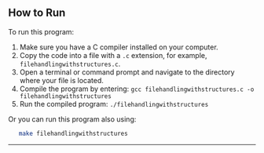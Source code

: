 ## How to Run

To run this program:

1. Make sure you have a C compiler installed on your computer.
2. Copy the code into a file with a `.c` extension, for example, `filehandlingwithstructures.c`.
3. Open a terminal or command prompt and navigate to the directory where your file is located.
4. Compile the program by entering: `gcc filehandlingwithstructures.c -o filehandlingwithstructures`
5. Run the compiled program: `./filehandlingwithstructures`

Or you can run this program also using:

```bash
   make filehandlingwithstructures
```

---